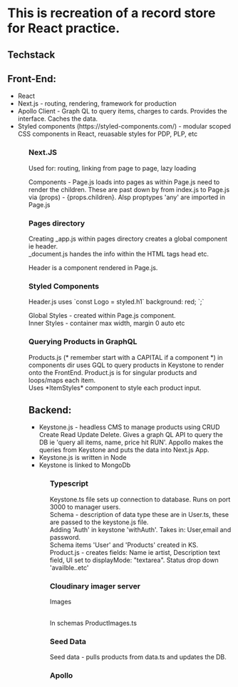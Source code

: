 # This is recreation of a record store for React practice.

## Techstack

## Front-End:

<ul>
<li>React</li>
<li>Next.js - routing, rendering, framework for production</li>
<li>Apollo Client - Graph QL to query items, charges to cards. Provides the interface. Caches the data.</li>
<li>Styled components (https://styled-components.com/) - modular scoped CSS components in React, reuasable styles for PDP, PLP, etc</li>
<ul>

### Next.JS

<p>Used for: routing, linking from page to page, lazy loading </p>

<p>Components - Page.js loads into pages as <Page> </Page> within Page.js need to render the children. These are past down by from index.js to Page.js via (props) -  {props.children}. Alsp proptypes 'any' are imported in Page.js</p>

### Pages directory

<p>
Creating _app.js within pages directory creates a global component ie header.<br>
_document.js handes the info within the HTML tags head etc. 
</p>
<p>
Header is a component rendered in Page.js.
</p>

### Styled Components

<p>
Header.js uses `const Logo = styled.h1`
  background: red;
`;` <br>

Global Styles - created within Page.js component.<br>
Inner Styles - container max width, margin 0 auto etc

</p>

### Querying Products in GraphQL

<p>
Products.js (* remember start with a CAPITAL if a component *) in components dir uses GQL to query products in Keystone to render onto the FrontEnd. Product.js is for singular products and loops/maps each item.<br>
Uses *ItemStyles* component to style each product input.
</p>

## Backend:

<ul>
<li>Keystone.js - headless CMS to manage products using CRUD  Create Read Update Delete. Gives a graph QL API to query the DB ie 'query all items, name, price hit RUN'. Appollo makes the queries from Keystone and puts the data into Next.js App.</li>
<li>Keystone.js is written in Node</li>
<li>Keystone is linked to MongoDb</li>
<ul>

### Typescript

<p>
Keystone.ts file sets up connection to database. Runs on port 3000 to manager users.<br>
Schema - description of data type these are in User.ts, these are passed to the keystone.js file.<br>
Adding 'Auth' in keystone 'withAuth'. Takes in: User,email and password.<br>
Schema items 'User' and 'Products' created in KS. <br>
Product.js - creates fields: Name ie artist, Description text field, UI set to displayMode: "textarea". Status drop down 'availble..etc'
</p>

### Cloudinary imager server

<p>Images</p><br>
In schemas ProductImages.ts

### Seed Data

<p>Seed data - pulls products from data.ts and updates the DB. 
</p>

### Apollo

<p>

</p>
